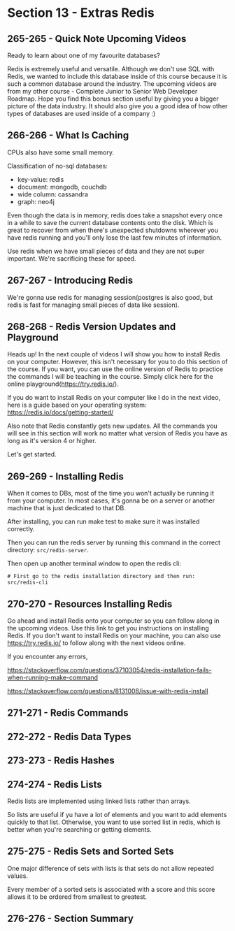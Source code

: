 # Section 13 - Extras Redis

## 265-265 - Quick Note Upcoming Videos
Ready to learn about one of my favourite databases?

Redis is extremely useful and versatile. Although we don't use SQL with Redis, we wanted to include this database inside of
this course because it is such a common database around the industry. The upcoming videos are from my
other course - Complete Junior to Senior Web Developer Roadmap. Hope you find this bonus section useful by giving you a bigger picture
of the data industry. It should also give you a good idea of how other types of databases are used inside of a company :)

## 266-266 - What Is Caching
CPUs also have some small memory.

Classification of no-sql databases:
- key-value: redis
- document: mongodb, couchdb
- wide column: cassandra
- graph: neo4j

Even though the data is in memory, redis does take a snapshot every once in a while to save the current database contents onto the disk.
Which is great to recover from when there's unexpected shutdowns wherever you have redis running and you'll only lose the last few 
minutes of information.

Use redis when we have small pieces of data and they are not super important. We're sacrificing these for speed.

## 267-267 - Introducing Redis
We're gonna use redis for managing session(postgres is also good, but redis is fast for managing small pieces of data like session).

## 268-268 - Redis Version Updates and Playground
Heads up! In the next couple of videos I will show you how to install Redis on your computer. However, this isn't necessary for 
you to do this section of the course. If you want, you can use the online version of Redis to practice the commands I will be
teaching in the course. Simply click here for the online playground(https://try.redis.io/).

If you do want to install Redis on your computer like I do in the next video, here is a guide based on your operating system:
https://redis.io/docs/getting-started/


Also note that Redis constantly gets new updates. All the commands you will see in this section will work no matter what version of 
Redis you have as long as it's version 4 or higher.

Let's get started.

## 269-269 - Installing Redis
When it comes to DBs, most of the time you won't actually be running it from your computer. In most cases, it's gonna be on a server or another
machine that is just dedicated to that DB.

After installing, you can run make test to make sure it was installed correctly.

Then you can run the redis server by running this command in the correct directory: `src/redis-server`.

Then open up another terminal window to open the redis cli:
```shell
# First go to the redis installation directory and then run:
src/redis-cli
```

## 270-270 - Resources Installing Redis
Go ahead and install Redis onto your computer so you can follow along in the upcoming videos. Use this link to get you instructions on
installing Redis. If you don't want to install Redis on your machine, you can also use https://try.redis.io/ to follow along with the next videos online.

If you encounter any errors,

https://stackoverflow.com/questions/37103054/redis-installation-fails-when-running-make-command

https://stackoverflow.com/questions/8131008/issue-with-redis-install

## 271-271 - Redis Commands


## 272-272 - Redis Data Types
## 273-273 - Redis Hashes
## 274-274 - Redis Lists
Redis lists are implemented using linked lists rather than arrays.

So lists are useful if yu have a lot of elements and you want to add elements quickly to that list. Otherwise, you want to use sorted list in redis,
which is better when you're searching or getting elements.

## 275-275 - Redis Sets and Sorted Sets
One major difference of sets with lists is that sets do not allow repeated values.

Every member of a sorted sets is associated with a score and this score allows it to be ordered from smallest to greatest.

## 276-276 - Section Summary
